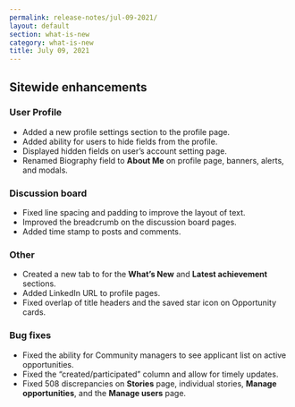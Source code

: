 ```yaml
---
permalink: release-notes/jul-09-2021/
layout: default
section: what-is-new
category: what-is-new
title: July 09, 2021
---
```


## Sitewide enhancements
### User Profile

* Added a new profile settings section to the profile page.
* Added ability for users to hide fields from the profile.
* Displayed hidden fields on user’s account setting page.
* Renamed Biography field to **About Me** on profile page, banners, alerts, and modals. 

### Discussion board

* Fixed line spacing and padding to improve the layout of text.
* Improved the breadcrumb on the discussion board pages.
* Added time stamp to posts and comments.

### Other

* Created a new tab to for the **What’s New** and **Latest achievement** sections.
* Added LinkedIn URL to profile pages.
* Fixed overlap of title headers and the saved star icon on Opportunity cards.

### Bug fixes

* Fixed the ability for Community managers to see applicant list on active opportunities.
* Fixed the “created/participated” column and allow for timely updates.
* Fixed 508 discrepancies on **Stories** page, individual stories, **Manage opportunities**, and the **Manage users** page.




